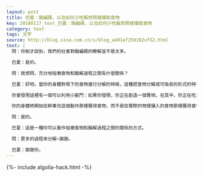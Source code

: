 ```yaml
---
layout: post
title: 巴夏：酶編碼，以及如何少吃飯而照樣攝取食物
key: 20180117_text_巴夏：酶編碼，以及如何少吃飯而照樣攝取食物
category: text
tags: 文字
source: http://blog.sina.com.cn/s/blog_a491af250102vf52.html
text: |
  問：你剛才談到，我們的社會對酶編碼的瞭解並不是太多。

  巴夏：是的。

  問：我想問，充分地咀嚼食物和酶解過程之間有什麼關係？

  巴夏：好吧。當你的身體對嚥下的食物進行分解的時候，這種把食物分解成可吸收的形式的特有動作，將會在你的消化系統中釋放出某些酶，這些酶會用對你目前正在持續的吞嚥過程的理解，編碼你的消化系統。

  你會發現這裡有一個可以利用小竅門：如果你發現，你正在創造一個實相，在其中，你正在吃比你真的想吃的還要多的食物，那麼，當你在幹你喜歡干的事的時候，同時做咀嚼動作，你將會開始把咀嚼動作與幹你喜歡干的事等同起來。這將會向你體內釋放同樣的酶編碼，告訴你的身體，它正在被持續地供應食物。

  你的身體將開始從幹事兒這個動作那裡獲得食物，而不是從實際的物理攝入的食物那裡獲得食物，你的食物要比平常多一點點⋯。我這樣說，並不是說你將不再需要攝取食物，而是說，如果你使用與你正常咀嚼食物的時候使用酶編碼格式一樣的酶編碼格式，來咀嚼你正在做的事情，你將會攝取更少的食物。明白了嗎？

  問：是的。

  巴夏：這是一種你可以看作咀嚼食物和酶解過程之間的關係的方式。

  問：更多的過程來分解⋯謝謝。

  巴夏：謝謝你。
---
```


{%- include algolia-hack.html -%}
